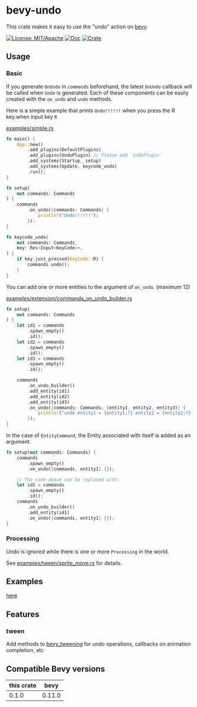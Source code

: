 # bevy-undo

This crate makes it easy to use the "undo" action on [bevy](https://bevyengine.org/).

[![License: MIT/Apache](https://img.shields.io/badge/License-MIT%20or%20Apache2-blue.svg)](https://opensource.org/licenses/MIT)
[![Doc](https://docs.rs/bevy_tweening/badge.svg)](https://docs.rs/bevy-undo)
[![Crate](https://img.shields.io/crates/v/bevy-undo.svg)](https://crates.io/crates/bevy-undo)

## Usage

### Basic

If you generate `OnUndo` in `commands` beforehand, the latest `OnUndo` callback will be called when `Undo` is generated.
Each of these components can be easily created with the `on_undo` and `undo` methods.

Here is a simple example that prints `Undo!!!!!!` when you press the R key.when input key `R`

[examples/simple.rs](./examples/simple.rs)

```rust
fn main() {
    App::new()
        .add_plugins(DefaultPlugins)
        .add_plugins(UndoPlugin) // Please add `UndoPlugin`
        .add_systems(Startup, setup)
        .add_systems(Update, keycode_undo)
        .run();
}

fn setup(
    mut commands: Commands
) {
    commands
        .on_undo(|commands: Commands| {
            println!("Undo!!!!!!");
        });
}

fn keycode_undo(
    mut commands: Commands,
    key: Res<Input<KeyCode>>,
) {
    if key.just_pressed(KeyCode::R) {
        commands.undo();
    }
}
```

You can add one or more entities to the argument of `on_undo`. (maximum 12)

[examples/extension/commands_on_undo_builder.rs](./examples/extension/commands_on_undo_builder.rs)

```rust
fn setup(
    mut commands: Commands
) {
    let id1 = commands
        .spawn_empty()
        .id();
    let id2 = commands
        .spawn_empty()
        .id();
    let id3 = commands
        .spawn_empty()
        .id();

    commands
        .on_undo_builder()
        .add_entity(id1)
        .add_entity(id2)
        .add_entity(id3)
        .on_undo(|commands: Commands, (entity1, entity2, entity3)| {
            println!("undo entity1 = {entity1:?} entity2 = {entity2:?} entity3 = {entity3:?}");
        });
}

```

In the case of `EntityCommand`, the Entity associated with itself is added as an argument.

```rust
fn setup(mut commands: Commands) {
    commands
        .spawn_empty()
        .on_undo(|commands, entity1| {});

    // The code above can be replaced with:
    let id1 = commands
        .spawn_empty()
        .id();
    commands
        .on_undo_builder()
        .add_entity(id1)
        .on_undo(|commands, entity1| {});
}
```

### Processing

Undo is ignored while there is one or more `Processing` in the world.

See [examples/tween/sprite_move.rs](./examples/tween/sprite_move.rs) for details.

## Examples

[here](./examples)

## Features

### tween

Add methods to [bevy_tweening](https://crates.io/crates/bevy_tweening) for undo operations, callbacks on animation completion, etc

## Compatible Bevy versions

| this crate | bevy   |
|------------|--------|
| 0.1.0      | 0.11.0 |
